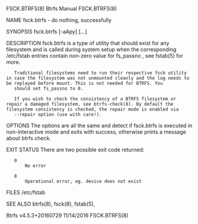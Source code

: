FSCK.BTRFS(8)                                                                                    Btrfs Manual                                                                                   FSCK.BTRFS(8)



NAME
       fsck.btrfs - do nothing, successfully

SYNOPSIS
       fsck.btrfs [-aApy] [<device>...]

DESCRIPTION
       fsck.btrfs is a type of utility that should exist for any filesystem and is called during system setup when the corresponding /etc/fstab entries contain non-zero value for fs_passno , see fstab(5)
       for more.

       Traditional filesystems need to run their respective fsck utility in case the filesystem was not unmounted cleanly and the log needs to be replayed before mount. This is not needed for BTRFS. You
       should set fs_passno to 0.

       If you wish to check the consistency of a BTRFS filesystem or repair a damaged filesystem, see btrfs-check(8). By default the filesystem consistency is checked, the repair mode is enabled via
       --repair option (use with care!).

OPTIONS
       The options are all the same and detect if fsck.btrfs is executed in non-interactive mode and exits with success, otherwise prints a message about btrfs check.

EXIT STATUS
       There are two possible exit code returned:

       0
           No error

       8
           Operational error, eg. device does not exist

FILES
       /etc/fstab

SEE ALSO
       btrfs(8), fsck(8), fstab(5),



Btrfs v4.5.3+20160729                                                                             11/14/2016                                                                                    FSCK.BTRFS(8)
